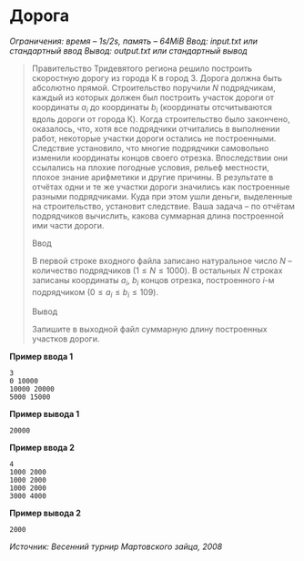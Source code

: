 # Дорога

*Ограничения: время – 1s/2s, память – 64MiB Ввод: input.txt или стандартный ввод Вывод: output.txt или стандартный вывод*

> Правительство Тридевятого региона решило построить скоростную дорогу из города К в город З. Дорога должна быть абсолютно прямой. Строительство поручили $N$ подрядчикам, каждый из которых должен был построить участок дороги от координаты $a_i$ до координаты $b_i$ (координаты отсчитываются вдоль дороги от города К). Когда строительство было закончено, оказалось, что, хотя все подрядчики отчитались в выполнении работ, некоторые участки дороги остались не построенными. Следствие установило, что многие подрядчики самовольно изменили координаты концов своего отрезка. Впоследствии они ссылались на плохие погодные условия, рельеф местности, плохое знание арифметики и другие причины. В результате в отчётах одни и те же участки дороги значились как построенные разными подрядчиками. Куда при этом ушли деньги, выделенные на строительство, установит следствие. Ваша задача – по отчётам подрядчиков вычислить, какова суммарная длина построенной ими части дороги.
>
> Ввод
>
> В первой строке входного файла записано натуральное число $N$ – количество подрядчиков $(1 ≤ N ≤ 1000)$. В остальных $N$ строках записаны координаты $a_i$, $b_i$ концов отрезка, построенного $i$-м подрядчиком $(0 ≤ a_i ≤ b_i ≤ 109)$.
>
> Вывод
>
> Запишите в выходной файл суммарную длину построенных участков дороги.

**Пример ввода 1**
```
3
0 10000
10000 20000
5000 15000
```
**Пример вывода 1**
```
20000
```
**Пример ввода 2**
```
4
1000 2000
1000 2000
1000 2000
3000 4000
```
**Пример вывода 2**
```
2000
```

*Источник: Весенний турнир Мартовского зайца, 2008*
